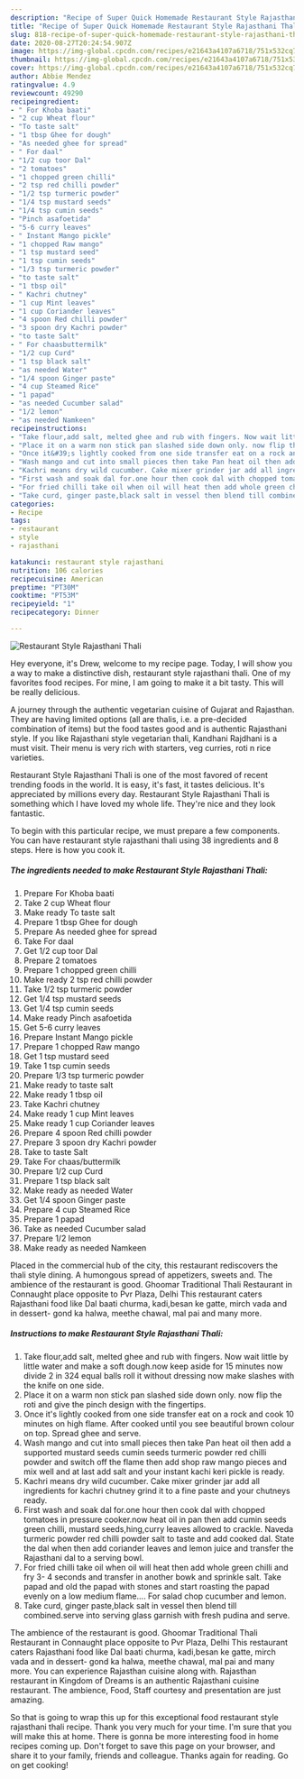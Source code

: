 ```yaml
---
description: "Recipe of Super Quick Homemade Restaurant Style Rajasthani Thali"
title: "Recipe of Super Quick Homemade Restaurant Style Rajasthani Thali"
slug: 818-recipe-of-super-quick-homemade-restaurant-style-rajasthani-thali
date: 2020-08-27T20:24:54.907Z
image: https://img-global.cpcdn.com/recipes/e21643a4107a6718/751x532cq70/restaurant-style-rajasthani-thali-recipe-main-photo.jpg
thumbnail: https://img-global.cpcdn.com/recipes/e21643a4107a6718/751x532cq70/restaurant-style-rajasthani-thali-recipe-main-photo.jpg
cover: https://img-global.cpcdn.com/recipes/e21643a4107a6718/751x532cq70/restaurant-style-rajasthani-thali-recipe-main-photo.jpg
author: Abbie Mendez
ratingvalue: 4.9
reviewcount: 49290
recipeingredient:
- " For Khoba baati"
- "2 cup Wheat flour"
- "To taste salt"
- "1 tbsp Ghee for dough"
- "As needed ghee for spread"
- " For daal"
- "1/2 cup toor Dal"
- "2 tomatoes"
- "1 chopped green chilli"
- "2 tsp red chilli powder"
- "1/2 tsp turmeric powder"
- "1/4 tsp mustard seeds"
- "1/4 tsp cumin seeds"
- "Pinch asafoetida"
- "5-6 curry leaves"
- " Instant Mango pickle"
- "1 chopped Raw mango"
- "1 tsp mustard seed"
- "1 tsp cumin seeds"
- "1/3 tsp turmeric powder"
- "to taste salt"
- "1 tbsp oil"
- " Kachri chutney"
- "1 cup Mint leaves"
- "1 cup Coriander leaves"
- "4 spoon Red chilli powder"
- "3 spoon dry Kachri powder"
- "to taste Salt"
- " For chaasbuttermilk"
- "1/2 cup Curd"
- "1 tsp black salt"
- "as needed Water"
- "1/4 spoon Ginger paste"
- "4 cup Steamed Rice"
- "1 papad"
- "as needed Cucumber salad"
- "1/2 lemon"
- "as needed Namkeen"
recipeinstructions:
- "Take flour,add salt, melted ghee and rub with fingers. Now wait little by little water and make a soft dough.now keep aside for 15 minutes now divide 2 in 324 equal balls roll it without dressing now make slashes with the knife on one side."
- "Place it on a warm non stick pan slashed side down only. now flip the roti and give the pinch design with the fingertips."
- "Once it&#39;s lightly cooked from one side transfer eat on a rock and cook 10 minutes on high flame. After cooked until you see beautiful brown colour on top. Spread ghee and serve."
- "Wash mango and cut into small pieces then take Pan heat oil then add a supported mustard seeds cumin seeds turmeric powder red chilli powder and switch off the flame then add shop raw mango pieces and mix well and at last add salt and your instant kachi keri pickle is ready."
- "Kachri means dry wild cucumber. Cake mixer grinder jar add all ingredients for kachri chutney grind it to a fine paste and your chutneys ready."
- "First wash and soak dal for.one hour then cook dal with chopped tomatoes in pressure cooker.now heat oil in pan then add cumin seeds green chilli, mustard seeds,hing,curry leaves allowed to crackle. Naveda turmeric powder red chilli powder salt to taste and add cooked dal. State the dal when then add coriander leaves and lemon juice and transfer the Rajasthani dal to a serving bowl."
- "For fried chilli take oil when oil will heat then add whole green chilli and fry 3- 4 seconds and transfer in another bowk and sprinkle salt. Take papad and old the papad with stones and start roasting the papad evenly on a low medium flame.... For salad chop cucumber and lemon."
- "Take curd, ginger paste,black salt in vessel then blend till combined.serve into serving glass garnish with fresh pudina and serve."
categories:
- Recipe
tags:
- restaurant
- style
- rajasthani

katakunci: restaurant style rajasthani 
nutrition: 106 calories
recipecuisine: American
preptime: "PT30M"
cooktime: "PT53M"
recipeyield: "1"
recipecategory: Dinner

---
```



![Restaurant Style Rajasthani Thali](https://img-global.cpcdn.com/recipes/e21643a4107a6718/751x532cq70/restaurant-style-rajasthani-thali-recipe-main-photo.jpg)

Hey everyone, it's Drew, welcome to my recipe page. Today, I will show you a way to make a distinctive dish, restaurant style rajasthani thali. One of my favorites food recipes. For mine, I am going to make it a bit tasty. This will be really delicious.

A journey through the authentic vegetarian cuisine of Gujarat and Rajasthan. They are having limited options (all are thalis, i.e. a pre-decided combination of items) but the food tastes good and is authentic Rajasthani style. If you like Rajasthani style vegetarian thali, Kandhani Rajdhani is a must visit. Their menu is very rich with starters, veg curries, roti n rice varieties.

Restaurant Style Rajasthani Thali is one of the most favored of recent trending foods in the world. It is easy, it's fast, it tastes delicious. It's appreciated by millions every day. Restaurant Style Rajasthani Thali is something which I have loved my whole life. They're nice and they look fantastic.


To begin with this particular recipe, we must prepare a few components. You can have restaurant style rajasthani thali using 38 ingredients and 8 steps. Here is how you cook it.

<!--inarticleads1-->

##### The ingredients needed to make Restaurant Style Rajasthani Thali:

1. Prepare  For Khoba baati
1. Take 2 cup Wheat flour
1. Make ready To taste salt
1. Prepare 1 tbsp Ghee for dough
1. Prepare As needed ghee for spread
1. Take  For daal
1. Get 1/2 cup toor Dal
1. Prepare 2 tomatoes
1. Prepare 1 chopped green chilli
1. Make ready 2 tsp red chilli powder
1. Take 1/2 tsp turmeric powder
1. Get 1/4 tsp mustard seeds
1. Get 1/4 tsp cumin seeds
1. Make ready Pinch asafoetida
1. Get 5-6 curry leaves
1. Prepare  Instant Mango pickle
1. Prepare 1 chopped Raw mango
1. Get 1 tsp mustard seed
1. Take 1 tsp cumin seeds
1. Prepare 1/3 tsp turmeric powder
1. Make ready to taste salt
1. Make ready 1 tbsp oil
1. Take  Kachri chutney
1. Make ready 1 cup Mint leaves
1. Make ready 1 cup Coriander leaves
1. Prepare 4 spoon Red chilli powder
1. Prepare 3 spoon dry Kachri powder
1. Take to taste Salt
1. Take  For chaas/buttermilk
1. Prepare 1/2 cup Curd
1. Prepare 1 tsp black salt
1. Make ready as needed Water
1. Get 1/4 spoon Ginger paste
1. Prepare 4 cup Steamed Rice
1. Prepare 1 papad
1. Take as needed Cucumber salad
1. Prepare 1/2 lemon
1. Make ready as needed Namkeen


Placed in the commercial hub of the city, this restaurant rediscovers the thali style dining. A humongous spread of appetizers, sweets and. The ambience of the restaurant is good. Ghoomar Traditional Thali Restaurant in Connaught place opposite to Pvr Plaza, Delhi This restaurant caters Rajasthani food like Dal baati churma, kadi,besan ke gatte, mirch vada and in dessert- gond ka halwa, meethe chawal, mal pai and many more. 

<!--inarticleads2-->

##### Instructions to make Restaurant Style Rajasthani Thali:

1. Take flour,add salt, melted ghee and rub with fingers. Now wait little by little water and make a soft dough.now keep aside for 15 minutes now divide 2 in 324 equal balls roll it without dressing now make slashes with the knife on one side.
1. Place it on a warm non stick pan slashed side down only. now flip the roti and give the pinch design with the fingertips.
1. Once it&#39;s lightly cooked from one side transfer eat on a rock and cook 10 minutes on high flame. After cooked until you see beautiful brown colour on top. Spread ghee and serve.
1. Wash mango and cut into small pieces then take Pan heat oil then add a supported mustard seeds cumin seeds turmeric powder red chilli powder and switch off the flame then add shop raw mango pieces and mix well and at last add salt and your instant kachi keri pickle is ready.
1. Kachri means dry wild cucumber. Cake mixer grinder jar add all ingredients for kachri chutney grind it to a fine paste and your chutneys ready.
1. First wash and soak dal for.one hour then cook dal with chopped tomatoes in pressure cooker.now heat oil in pan then add cumin seeds green chilli, mustard seeds,hing,curry leaves allowed to crackle. Naveda turmeric powder red chilli powder salt to taste and add cooked dal. State the dal when then add coriander leaves and lemon juice and transfer the Rajasthani dal to a serving bowl.
1. For fried chilli take oil when oil will heat then add whole green chilli and fry 3- 4 seconds and transfer in another bowk and sprinkle salt. Take papad and old the papad with stones and start roasting the papad evenly on a low medium flame.... For salad chop cucumber and lemon.
1. Take curd, ginger paste,black salt in vessel then blend till combined.serve into serving glass garnish with fresh pudina and serve.


The ambience of the restaurant is good. Ghoomar Traditional Thali Restaurant in Connaught place opposite to Pvr Plaza, Delhi This restaurant caters Rajasthani food like Dal baati churma, kadi,besan ke gatte, mirch vada and in dessert- gond ka halwa, meethe chawal, mal pai and many more. You can experience Rajasthan cuisine along with. Rajasthan restaurant in Kingdom of Dreams is an authentic Rajasthani cuisine restaurant. The ambience, Food, Staff courtesy and presentation are just amazing. 

So that is going to wrap this up for this exceptional food restaurant style rajasthani thali recipe. Thank you very much for your time. I'm sure that you will make this at home. There is gonna be more interesting food in home recipes coming up. Don't forget to save this page on your browser, and share it to your family, friends and colleague. Thanks again for reading. Go on get cooking!
